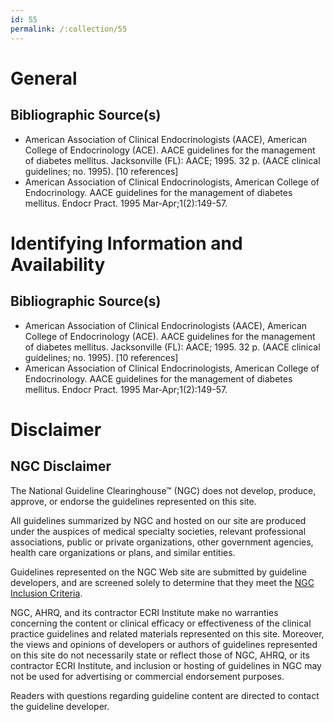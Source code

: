 ```yaml
---
id: 55
permalink: /:collection/55
---
```


# General

## Bibliographic Source(s)

- American Association of Clinical Endocrinologists (AACE), American College of Endocrinology (ACE). AACE guidelines for the management of diabetes mellitus. Jacksonville (FL): AACE; 1995. 32 p. (AACE clinical guidelines; no. 1995). [10 references]
- American Association of Clinical Endocrinologists, American College of Endocrinology. AACE guidelines for the management of diabetes mellitus. Endocr Pract. 1995 Mar-Apr;1(2):149-57.

# Identifying Information and Availability

## Bibliographic Source(s)

- American Association of Clinical Endocrinologists (AACE), American College of Endocrinology (ACE). AACE guidelines for the management of diabetes mellitus. Jacksonville (FL): AACE; 1995. 32 p. (AACE clinical guidelines; no. 1995). [10 references]
- American Association of Clinical Endocrinologists, American College of Endocrinology. AACE guidelines for the management of diabetes mellitus. Endocr Pract. 1995 Mar-Apr;1(2):149-57.

# Disclaimer

## NGC Disclaimer

The National Guideline Clearinghouse™ (NGC) does not develop, produce, approve, or endorse the guidelines represented on this site.

All guidelines summarized by NGC and hosted on our site are produced under the auspices of medical specialty societies, relevant professional associations, public or private organizations, other government agencies, health care organizations or plans, and similar entities.

Guidelines represented on the NGC Web site are submitted by guideline developers, and are screened solely to determine that they meet the [NGC Inclusion Criteria](/help-and-about/summaries/inclusion-criteria).

NGC, AHRQ, and its contractor ECRI Institute make no warranties concerning the content or clinical efficacy or effectiveness of the clinical practice guidelines and related materials represented on this site. Moreover, the views and opinions of developers or authors of guidelines represented on this site do not necessarily state or reflect those of NGC, AHRQ, or its contractor ECRI Institute, and inclusion or hosting of guidelines in NGC may not be used for advertising or commercial endorsement purposes.

Readers with questions regarding guideline content are directed to contact the guideline developer.

